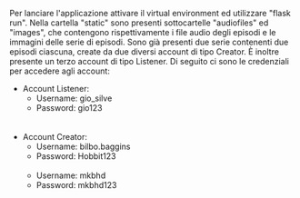 Per lanciare l'applicazione attivare il virtual environment ed utilizzare "flask run".
Nella cartella "static" sono presenti sottocartelle "audiofiles" ed "images", che contengono rispettivamente
i file audio degli episodi e le immagini delle serie di episodi. Sono già presenti due serie contenenti due episodi ciascuna,
create da due diversi account di tipo Creator. È inoltre presente un terzo account di tipo Listener.
Di seguito ci sono le credenziali per accedere agli account:
- Account Listener:
    - Username: gio_silve
    - Password: gio123  
&nbsp;  
&nbsp;
- Account Creator:
    - Username: bilbo.baggins
    - Password: Hobbit123  
&nbsp;
    - Username: mkbhd
    - Password: mkbhd123
